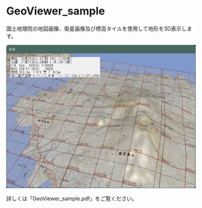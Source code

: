 # GeoViewer_sample

国土地理院の地図画像、衛星画像及び標高タイルを使用して地形を3D表示します。

![image](image.jpg)

詳しくは「GeoViewer_sample.pdf」をご覧ください。
